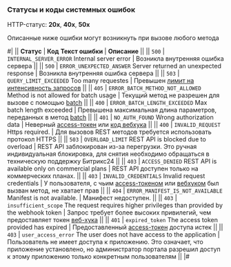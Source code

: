
### Статусы и коды системных ошибок

HTTP-статус: **20х**, **40x**, **50x**

Описанные ниже ошибки могут возникнуть при вызове любого метода

#|
|| **Статус** | **Код**
**Текст ошибки** | **Описание** ||
|| `500` | `INTERNAL_SERVER_ERROR`
Internal server error | Возникла внутренняя ошибка сервера ||
|| `500` | `ERROR_UNEXPECTED_ANSWER`
Server returned an unexpected response | Возникла внутренняя ошибка сервера ||
|| `503` | `QUERY_LIMIT_EXCEEDED`
Too many requestes | Превышен [лимит на интенсивность запросов](/limits.html) ||
|| `405` | `ERROR_BATCH_METHOD_NOT_ALLOWED`
Method is not allowed for batch usage | Текущий метод не разрешен для вызове с помощью [batch](/api-reference/how-to-call-rest-api/batch.html) ||
|| `400` | `ERROR_BATCH_LENGTH_EXCEEDED`
Max batch length exceeded | Превышена максимальная длина параметров, переданных в метод [batch](/api-reference/how-to-call-rest-api/batch.html) ||
|| `401` | `NO_AUTH_FOUND`
Wrong authorization data | Неверный [access-токен](/api-reference/oauth/index.html) или [код вебхука](/local-integrations/local-webhooks.html) ||
|| `400` | `INVALID_REQUEST`
Https required. | Для вызовов REST методов требуется использовать протокол HTTPS ||
|| `503` | `OVERLOAD_LIMIT`
REST API is blocked due to overload | REST API заблокирован из-за перегрузки. Это ручная индивидуальная блокировка, для снятия необходимо обращаться в техническую поддержку Битрикс24 ||
|| `403` | `ACCESS_DENIED`
REST API is available only on commercial plans | REST API доступен только на коммерческих планах. ||
|| `403` | `INVALID_CREDENTIALS`
Invalid request credentials | У пользователя, с чьим [access-токеном](/api-reference/oauth/index.html) или [вебхуком](/local-integrations/local-webhooks.html) был вызван метод, не хватает прав ||
|| `404` | `ERROR_MANIFEST_IS_NOT_AVAILABLE`
Manifest is not available. | Манифест недоступен. ||
|| `403` | `insufficient_scope`
The request requires higher privileges than provided by the webhook token | Запрос требует более высоких привилегий, чем предоставляет токен [веб-хука](/local-integrations/local-webhooks.html) ||
|| `401` | `expired_token`
The access token provided has expired | Предоставленный [access-токен](/api-reference/oauth/index.html) доступа истек ||
|| `403` | `user_access_error`
The user does not have access to the application | Пользователь не имеет доступа к приложению. Это означает, что приложение установлено, но администратор портала разрешил доступ к этому приложению только конкретным пользователям ||
|#
